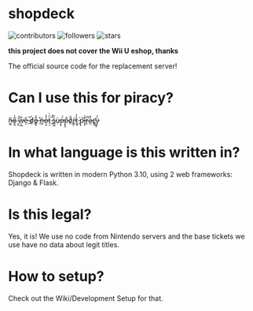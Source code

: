 # shopdeck
![contributors](https://img.shields.io/github/contributors/LetsShop3DS/shopdeck) ![followers](https://img.shields.io/github/followers/LetsShop3DS) ![stars](https://img.shields.io/github/stars/LetsShop3DS/shopdeck)

**this project does not cover the Wii U eshop, thanks**

The official source code for the replacement server!
# Can I use this for piracy?
n̶̼̭͂o̴̭̼͂̔ ̴̯̙̄̚w̵̗͖̅̈e̷͔̎ ̵̲̅ḏ̸̍o̵̳̞̎̉ ̶̜̊ń̵̲̦o̶͉̯̓̾ẗ̵̜́͗ͅ ̷̼̅̓s̵̻͖͗̏ù̵̦p̶͓̈́p̴͓̯̐ȏ̸̤̑r̵͇͎͗t̷̰̟̾͛ ̵͈͗p̵̝͝į̶̩̒r̶̬̚̚a̶̰̔̄c̷̛͇̗ỳ̷͖̜̒
# In what language is this written in?
Shopdeck is written in modern Python 3.10, using 2 web frameworks: Django & Flask.
# Is this legal?
Yes, it is! We use no code from Nintendo servers and the base tickets we use have no data about legit titles.
# How to setup?
Check out the Wiki/Development Setup for that.
